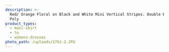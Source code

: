 ```yaml
---
description: >-
  Red/ Orange Floral on Black and White Mini Vertical Stripes. Double Brushed
  Poly
product_types:
  - maxi-skirt
  - to
  - womens-dresses
photo_path: /uploads/1761-2.JPG
---
```

